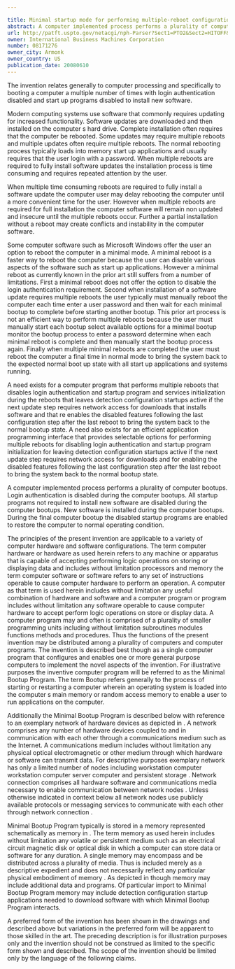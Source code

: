 ```yaml
---

title: Minimal startup mode for performing multiple-reboot configuration
abstract: A computer implemented process performs a plurality of computer bootups in minimal mode. Login authentication is disabled during the computer bootups. All startup programs and services not required to install new software are disabled during the computer bootups. New software is installed during the computer bootups. During the final computer bootup, the disabled startup programs and services are enabled to restore the computer to normal operating condition.
url: http://patft.uspto.gov/netacgi/nph-Parser?Sect1=PTO2&Sect2=HITOFF&p=1&u=%2Fnetahtml%2FPTO%2Fsearch-adv.htm&r=1&f=G&l=50&d=PALL&S1=08171276&OS=08171276&RS=08171276
owner: International Business Machines Corporation
number: 08171276
owner_city: Armonk
owner_country: US
publication_date: 20080610
---
```

The invention relates generally to computer processing and specifically to booting a computer a multiple number of times with login authentication disabled and start up programs disabled to install new software.

Modern computing systems use software that commonly requires updating for increased functionality. Software updates are downloaded and then installed on the computer s hard drive. Complete installation often requires that the computer be rebooted. Some updates may require multiple reboots and multiple updates often require multiple reboots. The normal rebooting process typically loads into memory start up applications and usually requires that the user login with a password. When multiple reboots are required to fully install software updates the installation process is time consuming and requires repeated attention by the user.

When multiple time consuming reboots are required to fully install a software update the computer user may delay rebooting the computer until a more convenient time for the user. However when multiple reboots are required for full installation the computer software will remain non updated and insecure until the multiple reboots occur. Further a partial installation without a reboot may create conflicts and instability in the computer software.

Some computer software such as Microsoft Windows offer the user an option to reboot the computer in a minimal mode. A minimal reboot is a faster way to reboot the computer because the user can disable various aspects of the software such as start up applications. However a minimal reboot as currently known in the prior art still suffers from a number of limitations. First a minimal reboot does not offer the option to disable the login authentication requirement. Second when installation of a software update requires multiple reboots the user typically must manually reboot the computer each time enter a user password and then wait for each minimal bootup to complete before starting another bootup. This prior art process is not an efficient way to perform multiple reboots because the user must manually start each bootup select available options for a minimal bootup monitor the bootup process to enter a password determine when each minimal reboot is complete and then manually start the bootup process again. Finally when multiple minimal reboots are completed the user must reboot the computer a final time in normal mode to bring the system back to the expected normal boot up state with all start up applications and systems running.

A need exists for a computer program that performs multiple reboots that disables login authentication and startup program and services initialization during the reboots that leaves detection configuration startups active if the next update step requires network access for downloads that installs software and that re enables the disabled features following the last configuration step after the last reboot to bring the system back to the normal bootup state. A need also exists for an efficient application programming interface that provides selectable options for performing multiple reboots for disabling login authentication and startup program initialization for leaving detection configuration startups active if the next update step requires network access for downloads and for enabling the disabled features following the last configuration step after the last reboot to bring the system back to the normal bootup state.

A computer implemented process performs a plurality of computer bootups. Login authentication is disabled during the computer bootups. All startup programs not required to install new software are disabled during the computer bootups. New software is installed during the computer bootups. During the final computer bootup the disabled startup programs are enabled to restore the computer to normal operating condition.

The principles of the present invention are applicable to a variety of computer hardware and software configurations. The term computer hardware or hardware as used herein refers to any machine or apparatus that is capable of accepting performing logic operations on storing or displaying data and includes without limitation processors and memory the term computer software or software refers to any set of instructions operable to cause computer hardware to perform an operation. A computer as that term is used herein includes without limitation any useful combination of hardware and software and a computer program or program includes without limitation any software operable to cause computer hardware to accept perform logic operations on store or display data. A computer program may and often is comprised of a plurality of smaller programming units including without limitation subroutines modules functions methods and procedures. Thus the functions of the present invention may be distributed among a plurality of computers and computer programs. The invention is described best though as a single computer program that configures and enables one or more general purpose computers to implement the novel aspects of the invention. For illustrative purposes the inventive computer program will be referred to as the Minimal Bootup Program. The term Bootup refers generally to the process of starting or restarting a computer wherein an operating system is loaded into the computer s main memory or random access memory to enable a user to run applications on the computer.

Additionally the Minimal Bootup Program is described below with reference to an exemplary network of hardware devices as depicted in . A network comprises any number of hardware devices coupled to and in communication with each other through a communications medium such as the Internet. A communications medium includes without limitation any physical optical electromagnetic or other medium through which hardware or software can transmit data. For descriptive purposes exemplary network has only a limited number of nodes including workstation computer workstation computer server computer and persistent storage . Network connection comprises all hardware software and communications media necessary to enable communication between network nodes . Unless otherwise indicated in context below all network nodes use publicly available protocols or messaging services to communicate with each other through network connection .

Minimal Bootup Program typically is stored in a memory represented schematically as memory in . The term memory as used herein includes without limitation any volatile or persistent medium such as an electrical circuit magnetic disk or optical disk in which a computer can store data or software for any duration. A single memory may encompass and be distributed across a plurality of media. Thus is included merely as a descriptive expedient and does not necessarily reflect any particular physical embodiment of memory . As depicted in though memory may include additional data and programs. Of particular import to Minimal Bootup Program memory may include detection configuration startup applications needed to download software with which Minimal Bootup Program interacts.

A preferred form of the invention has been shown in the drawings and described above but variations in the preferred form will be apparent to those skilled in the art. The preceding description is for illustration purposes only and the invention should not be construed as limited to the specific form shown and described. The scope of the invention should be limited only by the language of the following claims.

